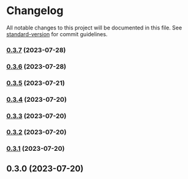 # Changelog

All notable changes to this project will be documented in this file. See [standard-version](https://github.com/conventional-changelog/standard-version) for commit guidelines.

### [0.3.7](https://github.com/x007xyz/genCode4Swagger/compare/v0.3.6...v0.3.7) (2023-07-28)

### [0.3.6](https://github.com/x007xyz/genCode4Swagger/compare/v0.3.5...v0.3.6) (2023-07-28)

### [0.3.5](https://github.com/x007xyz/genCode4Swagger/compare/v0.3.4...v0.3.5) (2023-07-21)

### [0.3.4](https://github.com/x007xyz/genCode4Swagger/compare/v0.3.3...v0.3.4) (2023-07-20)

### [0.3.3](https://github.com/x007xyz/genCode4Swagger/compare/v0.3.2...v0.3.3) (2023-07-20)

### [0.3.2](https://github.com/x007xyz/genCode4Swagger/compare/v0.3.1...v0.3.2) (2023-07-20)

### [0.3.1](https://github.com/x007xyz/genCode4Swagger/compare/v0.3.0...v0.3.1) (2023-07-20)

## 0.3.0 (2023-07-20)
